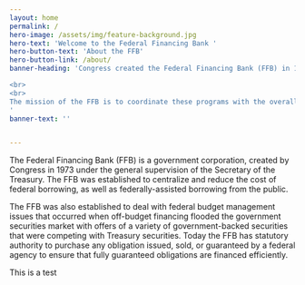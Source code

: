 ```yaml
---
layout: home
permalink: /
hero-image: /assets/img/feature-background.jpg
hero-text: 'Welcome to the Federal Financing Bank '
hero-button-text: 'About the FFB'
hero-button-link: /about/
banner-heading: 'Congress created the Federal Financing Bank (FFB) in 1973 to help meet the demand for funds through Federal and federally-assisted borrowing programs, and to coordinate such borrowings with overall Federal fiscal and debt management policies.  

<br>
<br>
The mission of the FFB is to coordinate these programs with the overall economic and fiscal policies of the Government, to reduce the costs of Federal and federally-assisted borrowings from the public, and to assure that such borrowings are financed in a manner least disruptive of private financial markets and institutions.
'
banner-text: ''


---
```

The Federal Financing Bank (FFB) is a government corporation, created by Congress in 1973 under the general supervision of the Secretary of the Treasury. The FFB was established to centralize and reduce the cost of federal borrowing, as well as federally-assisted borrowing from the public.

The FFB was also established to deal with federal budget management issues that occurred when off-budget financing flooded the government securities market with offers of a variety of government-backed securities that were competing with Treasury securities. Today the FFB has statutory authority to purchase any obligation issued, sold, or guaranteed by a federal agency to ensure that fully guaranteed obligations are financed efficiently.

This is a test
